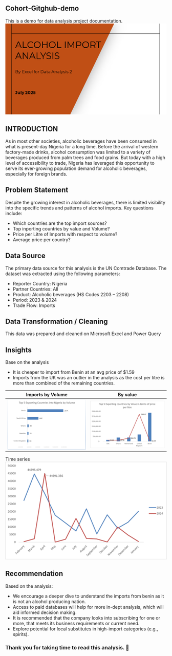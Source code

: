 ## Cohort-Gitghub-demo
This is a demo for data analysis project documentation.
![](Cover_page.png)
## INTRODUCTION
As in most other societies, alcoholic beverages have been consumed in what is present-day Nigeria for a long time. Before the arrival of western factory-made drinks, alcohol consumption was limited to a variety of beverages produced from palm trees and food grains. But today with a high level of accessibility to trade, Nigeria has leveraged this opportunity to serve its ever-growing population demand for alcoholic beverages, especially for foreign brands.
## Problem Statement
Despite the growing interest in alcoholic beverages, there is limited visibility into the specific trends and patterns of alcohol imports. Key questions include:

- Which countries are the top import sources?
- Top inporting countries by value and Volume?
- Price per Litre of Imports with respect to volume?
- Average price per country?
## Data Source
The primary data source for this analysis is the UN Comtrade Database. The dataset was extracted using the following parameters:

- Reporter Country: Nigeria
- Partner Countries: All
- Product: Alcoholic beverages (HS Codes 2203 – 2208)
- Period: 2023 & 2024
- Trade Flow: Imports

## Data Transformation / Cleaning
This data was prepared and cleaned on Microsoft Excel and Power Query
## Insights    
Base on the analysis
- It is cheaper to import from Benin at an avg price of $1.59
- Imports from the UK was an outlier in the analysis as the cost per litre is more than combined of the remaining countries.

Imports by Volume           |  By value
:-------------------------: | :--------------------------------:
![](imports_by_volume.png)  | ![](by_value_price_per_litre.png)

Time series                   
![](time_series.png)          

## Recommendation
Based on the analysis:

- We encourage a deeper dive to understand the imports from benin as it is not an alcohol producing nation.
- Access to paid databases will help for more in-dept analysis, which will aid informed decision making.
- It is recommended that the company looks into subscribing for one or more, that meets its business requirements or current need.
- Explore potential for local substitutes in high-import categories (e.g., spirits).

### Thank you for taking time to read this analysis. 🙏

